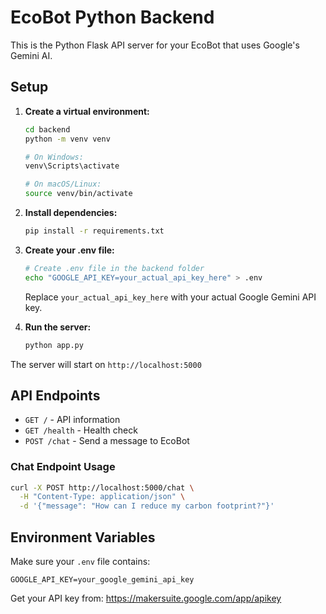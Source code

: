 # EcoBot Python Backend

This is the Python Flask API server for your EcoBot that uses Google's Gemini AI.

## Setup

1. **Create a virtual environment:**
   ```bash
   cd backend
   python -m venv venv
   
   # On Windows:
   venv\Scripts\activate
   
   # On macOS/Linux:
   source venv/bin/activate
   ```

2. **Install dependencies:**
   ```bash
   pip install -r requirements.txt
   ```

3. **Create your .env file:**
   ```bash
   # Create .env file in the backend folder
   echo "GOOGLE_API_KEY=your_actual_api_key_here" > .env
   ```
   
   Replace `your_actual_api_key_here` with your actual Google Gemini API key.

4. **Run the server:**
   ```bash
   python app.py
   ```

The server will start on `http://localhost:5000`

## API Endpoints

- `GET /` - API information
- `GET /health` - Health check
- `POST /chat` - Send a message to EcoBot

### Chat Endpoint Usage
```bash
curl -X POST http://localhost:5000/chat \
  -H "Content-Type: application/json" \
  -d '{"message": "How can I reduce my carbon footprint?"}'
```

## Environment Variables

Make sure your `.env` file contains:
```
GOOGLE_API_KEY=your_google_gemini_api_key
```

Get your API key from: https://makersuite.google.com/app/apikey